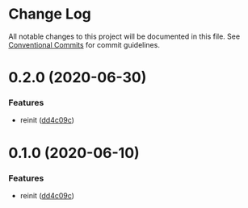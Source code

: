 # Change Log

All notable changes to this project will be documented in this file.
See [Conventional Commits](https://conventionalcommits.org) for commit guidelines.

# 0.2.0 (2020-06-30)


### Features

* reinit ([dd4c09c](https://github.com/atlantisunited/serenity/commit/dd4c09c84e889707941ac9c90164357f012770f2))





# 0.1.0 (2020-06-10)


### Features

* reinit ([dd4c09c](https://github.com/atlantisunited/serenity/commit/dd4c09c84e889707941ac9c90164357f012770f2))
